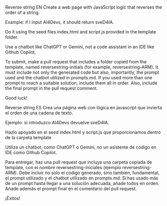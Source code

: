 Reverse string EN
Create a web page with JavaScript logic that reverses the order of a string.

Example: if I input AI4Devs, it should return sveD4IA.

Do it using the seed files index.html and script.js provided in the template folder.

Use a chatbot like ChatGPT or Gemini, not a code assistant in an IDE like Github Copilot.

To submit, make a pull request that includes a folder copied from the template, named reversestring-initials (for example, reversestring-ARM). It must include not only the generated code but also, importantly, the prompt used and the chatbot utilized in prompts.md. If you used more than one prompt to reach a suitable solution, include them all in order. Also, include the final prompt in the pull request comment.

Good luck!

Reverse string ES
Crea una página web con lógica en javascript que invierta el orden de una cadena de texto.

Ejemplo: si introduzco AI4Devs devuelve sveD4IA.

Hazlo apoyado en el seed index.html y script.js que proporcionamos dentro de la carpeta template

Utiliza un chatbot, como ChatGPT o Gemini, no un asistente de código en IDE como Github Copilot.

Para entregar, haz una pull request que incluya una carpeta copiada de template, con el nombre reversestring-iniciales (ejemplo reversestring-ARM). Debe incluir no solo el código generado, sino también, fundamental, el prompt utilizado y el chatbot utilizado en prompts.md. Si has usado más de un prompt hasta llegar a una solución adecuada, añade todos en orden. Añade además el prompt final en el comentario del pull request.

¡Éxitos!
